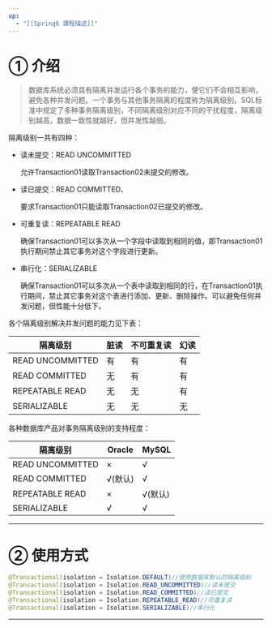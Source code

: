 ```yaml
---
up:
  - "[[Spring6 課程描述]]"
---
```

# **① 介绍**

> 数据库系统必须具有隔离并发运行各个事务的能力，使它们不会相互影响，避免各种并发问题。一个事务与其他事务隔离的程度称为隔离级别。SQL标准中规定了多种事务隔离级别，不同隔离级别对应不同的干扰程度，隔离级别越高，数据一致性就越好，但并发性越弱。

隔离级别一共有四种：

- 读未提交：READ UNCOMMITTED
    
    允许Transaction01读取Transaction02未提交的修改。
    
- 读已提交：READ COMMITTED、
    
    要求Transaction01只能读取Transaction02已提交的修改。
    
- 可重复读：REPEATABLE READ
    
    确保Transaction01可以多次从一个字段中读取到相同的值，即Transaction01执行期间禁止其它事务对这个字段进行更新。
    
- 串行化：SERIALIZABLE
    
    确保Transaction01可以多次从一个表中读取到相同的行，在Transaction01执行期间，禁止其它事务对这个表进行添加、更新、删除操作。可以避免任何并发问题，但性能十分低下。
    

各个隔离级别解决并发问题的能力见下表：

|隔离级别|脏读|不可重复读|幻读|
|---|---|---|---|
|READ UNCOMMITTED|有|有|有|
|READ COMMITTED|无|有|有|
|REPEATABLE READ|无|无|有|
|SERIALIZABLE|无|无|无|

各种数据库产品对事务隔离级别的支持程度：

|隔离级别|Oracle|MySQL|
|---|---|---|
|READ UNCOMMITTED|×|√|
|READ COMMITTED|√(默认)|√|
|REPEATABLE READ|×|√(默认)|
|SERIALIZABLE|√|√|

---

# **② 使用方式**

```java
@Transactional(isolation = Isolation.DEFAULT)//使用数据库默认的隔离级别
@Transactional(isolation = Isolation.READ_UNCOMMITTED)//读未提交
@Transactional(isolation = Isolation.READ_COMMITTED)//读已提交
@Transactional(isolation = Isolation.REPEATABLE_READ)//可重复读
@Transactional(isolation = Isolation.SERIALIZABLE)//串行化
```

---